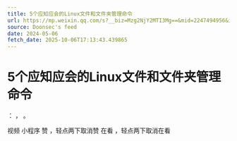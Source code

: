 ```yaml
---
title: 5个应知应会的Linux文件和文件夹管理命令
url: https://mp.weixin.qq.com/s?__biz=Mzg2NjY2MTI3Mg==&mid=2247494956&idx=2&sn=5f5130b87963f910c11f00e5c8ccc3b4
source: Doonsec's feed
date: 2024-05-06
fetch_date: 2025-10-06T17:13:43.439865
---
```


# 5个应知应会的Linux文件和文件夹管理命令

：
，
。

视频
小程序
赞
，轻点两下取消赞
在看
，轻点两下取消在看
